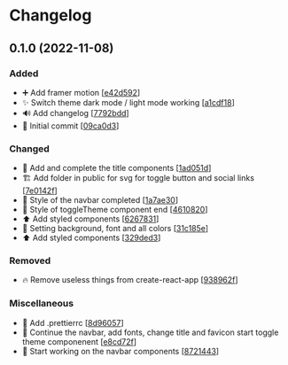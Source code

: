 # Changelog

<a name="0.1.0"></a>
## 0.1.0 (2022-11-08)

### Added

- ➕ Add framer motion [[e42d592](https://github.com/Sakoutecher/portfolio-react/commit/e42d592d56a225b8f691df7738f7702a290df4ae)]
- ✨ Switch theme dark mode / light mode working [[a1cdf18](https://github.com/Sakoutecher/portfolio-react/commit/a1cdf187f5e0df102b07671b36a1bc55f6b5712f)]
- 🔊 Add changelog [[7792bdd](https://github.com/Sakoutecher/portfolio-react/commit/7792bddc97068786862e226612a331e573497da2)]
- 🎉 Initial commit [[09ca0d3](https://github.com/Sakoutecher/portfolio-react/commit/09ca0d37fa80bbbceee25babf6a8735ac4afa9f6)]

### Changed

- 💄 Add and complete the title components [[1ad051d](https://github.com/Sakoutecher/portfolio-react/commit/1ad051d96e028dd23bd45fa3de55fd7fa7dadd2c)]
- 🏗️ Add folder in public for svg for toggle button and social links [[7e0142f](https://github.com/Sakoutecher/portfolio-react/commit/7e0142fe6aa9eff83dc92a35d39e6c15dca2ca3a)]
- 💄 Style of the navbar completed [[1a7ae30](https://github.com/Sakoutecher/portfolio-react/commit/1a7ae307aa557d4bffb10ee942c23afafa1b572d)]
- 💄 Style of toggleTheme component end [[4610820](https://github.com/Sakoutecher/portfolio-react/commit/46108208e6f1481c9cad44462d5fdbc1c56a3e1e)]
- ⬆️ Add styled components [[6267831](https://github.com/Sakoutecher/portfolio-react/commit/626783190c1d6bb498e3b81a9a3b69d50e6b54a5)]
- 💄 Setting background, font and all colors [[31c185e](https://github.com/Sakoutecher/portfolio-react/commit/31c185e94f9576f3cfbf6208276a16b09cfec5d6)]
- ⬆️ Add styled components [[329ded3](https://github.com/Sakoutecher/portfolio-react/commit/329ded39f4b3fbda42bce6e67c146b431d269671)]

### Removed

- 🔥 Remove useless things from create-react-app [[938962f](https://github.com/Sakoutecher/portfolio-react/commit/938962fab7a21b01ce3823dcf42abc3fc422ab96)]

### Miscellaneous

- 🙈 Add .prettierrc [[8d96057](https://github.com/Sakoutecher/portfolio-react/commit/8d96057bce772f8fc620f4f46bd0a306881897cd)]
- 🚧 Continue the navbar, add fonts, change title and favicon start toggle theme componenent [[e8cd72f](https://github.com/Sakoutecher/portfolio-react/commit/e8cd72f67a12bf47ca0e6f6b3b490d949ba70c33)]
- 🚧 Start working on the navbar components [[8721443](https://github.com/Sakoutecher/portfolio-react/commit/8721443bac1ec9c38db51aad01c506a894cfacee)]


